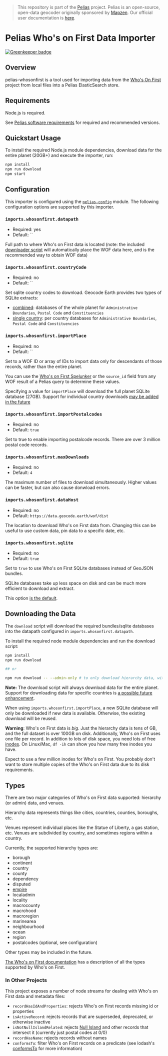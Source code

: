 >This repository is part of the [Pelias](https://github.com/pelias/pelias)
>project. Pelias is an open-source, open-data geocoder originally sponsored by
>[Mapzen](https://www.mapzen.com/). Our official user documentation is
>[here](https://github.com/pelias/documentation).

# Pelias Who's on First Data Importer

[![Greenkeeper badge](https://badges.greenkeeper.io/pelias/whosonfirst.svg)](https://greenkeeper.io/)

## Overview

pelias-whosonfirst is a tool used for importing data from the [Who's On First](https://whosonfirst.org/) project from local files into a Pelias ElasticSearch store.

## Requirements

Node.js is required.

See [Pelias software requirements](https://github.com/pelias/documentation/blob/master/requirements.md) for required and recommended versions.

## Quickstart Usage

To install the required Node.js module dependencies, download data for the entire planet (20GB+) and execute the importer, run:

```bash
npm install
npm run download
npm start
```

## Configuration

This importer is configured using the [`pelias-config`](https://github.com/pelias/config) module.
The following configuration options are supported by this importer.

### `imports.whosonfirst.datapath`

* Required: yes
* Default: ``

Full path to where Who's on First data is located (note: the included [downloader script](#downloading-the-data) will automatically place the WOF data here, and is the recommended way to obtain WOF data)

### `imports.whosonfirst.countryCode`

* Required: no
* Default: ``

Set sqlite country codes to download. Geocode Earth provides two types of SQLite extracts:
- [combined](https://geocode.earth/data/whosonfirst/combined): databases of the whole planet for `Administrative Boundaries`, `Postal Code` and `Constituencies`
- [single country](https://geocode.earth/data/whosonfirst): per country databases for `Administrative Boundaries`, `Postal Code` and `Constituencies`

### `imports.whosonfirst.importPlace`

* Required: no
* Default: ``

Set to a WOF ID or array of IDs to import data only for descendants of those records, rather than the entire planet.

You can use the [Who's on First Spelunker](https://spelunker.whosonfirst.org) or the `source_id` field from any WOF result of a Pelias query to determine these values.

Specifying a value for `importPlace` will download the full planet SQLite database (27GB). Support for individual country downloads [may be added in the future](https://github.com/pelias/whosonfirst/issues/459)

### `imports.whosonfirst.importPostalcodes`

* Required: no
* Default: `true`

Set to true to enable importing postalcode records. There are over 3 million postal code records.

### `imports.whosonfirst.maxDownloads`

* Required: no
* Default: `4`

The maximum number of files to download simultaneously. Higher values can be faster, but can also cause donwload errors.

### `imports.whosonfirst.dataHost`

* Required: no
* Default: `https://data.geocode.earth/wof/dist`

The location to download Who's on First data from. Changing this can be useful to use custom data, pin data to a specific date, etc.

### `imports.whosonfirst.sqlite`

* Required: no
* Default: `true`

Set to `true` to use Who's on First SQLite databases instead of GeoJSON bundles.

SQLite databases take up less space on disk and can be much more efficient to
download and extract.

This option [is the default](https://github.com/pelias/whosonfirst/issues/460).

## Downloading the Data

The `download` script will download the required bundles/sqlite databases into the datapath configured in `imports.whosonfirst.datapath`.

To install the required node module dependencies and run the download script:

```bash
npm install
npm run download

## or

npm run download -- --admin-only # to only download hierarchy data, without venues or postalcodes
```

**Note:** The download script will always download data for the entire planet. Support for downloading data for specific countries is [a possible future enhancement](https://github.com/pelias/whosonfirst/issues/459).

When using `imports.whosonfirst.importPlace`, a new SQLite database will only be downloaded if new data is available. Otherwise, the existing download will be reused.

**Warning**: Who's on First data is _big_. Just the hierarchy data is tens of GB, and the full dataset is over 100GB on disk.
Additionally, Who's on First uses one file per record. In addition to lots of disk space,
you need lots of free [inodes](https://en.wikipedia.org/wiki/Inode). On
Linux/Mac,  `df -ih` can show you how many free inodes you have.

Expect to use a few million inodes for Who's on First. You probably don't want to store multiple copies of the Who's on First data due to its disk requirements.

## Types

There are two major categories of Who's on First data supported: hierarchy (or admin) data, and venues.

Hierarchy data represents things like cities, countries, counties, boroughs, etc.

Venues represent individual places like the Statue of Liberty, a gas station, etc. Venues are subdivided by country, and sometimes regions within a country.

Currently, the supported hierarchy types are:

- borough
- continent
- country
- county
- dependency
- disputed
- [empire](https://www.youtube.com/watch?v=-bzWSJG93P8)
- localadmin
- locality
- macrocounty
- macrohood
- macroregion
- marinearea
- neighbourhood
- ocean
- region
- postalcodes (optional, see configuration)

Other types may be included in the future.

[The Who's on First documentation](https://github.com/whosonfirst/whosonfirst-placetypes) has a description of all the types supported by Who's on First.


### In Other Projects

This project exposes a number of node streams for dealing with Who's on First data and metadata files:

- `recordHasIdAndProperties`: rejects Who's on First records missing id or properties
- `isActiveRecord`: rejects records that are superseded, deprecated, or otherwise inactive
- `isNotNullIslandRelated`: rejects [Null Island](https://spelunker.whosonfirst.org/id/1) and other records that intersect it (currently just postal codes at 0/0)
- `recordHasName`: rejects records without names
- `conformsTo`: filter Who's on First records on a predicate (see lodash's [conformsTo](https://lodash.com/docs/4.17.4#conformsTo) for more information)
